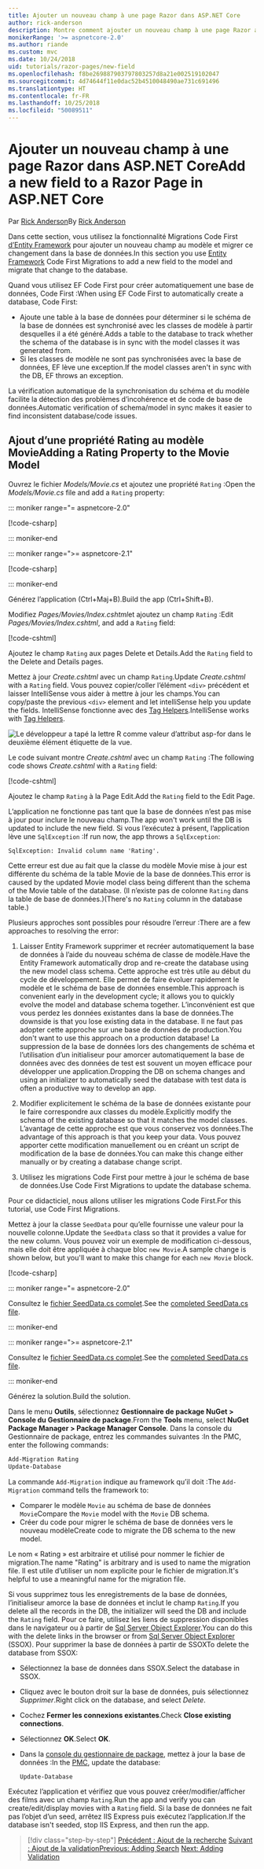 ```yaml
---
title: Ajouter un nouveau champ à une page Razor dans ASP.NET Core
author: rick-anderson
description: Montre comment ajouter un nouveau champ à une page Razor avec Entity Framework Core
monikerRange: '>= aspnetcore-2.0'
ms.author: riande
ms.custom: mvc
ms.date: 10/24/2018
uid: tutorials/razor-pages/new-field
ms.openlocfilehash: f8be269887903797803257d8a21e002519102047
ms.sourcegitcommit: 4d74644f11e0dac52b4510048490ae731c691496
ms.translationtype: HT
ms.contentlocale: fr-FR
ms.lasthandoff: 10/25/2018
ms.locfileid: "50089511"
---
```

# <a name="add-a-new-field-to-a-razor-page-in-aspnet-core"></a><span data-ttu-id="477bd-103">Ajouter un nouveau champ à une page Razor dans ASP.NET Core</span><span class="sxs-lookup"><span data-stu-id="477bd-103">Add a new field to a Razor Page in ASP.NET Core</span></span>

<span data-ttu-id="477bd-104">Par [Rick Anderson](https://twitter.com/RickAndMSFT)</span><span class="sxs-lookup"><span data-stu-id="477bd-104">By [Rick Anderson](https://twitter.com/RickAndMSFT)</span></span>

<span data-ttu-id="477bd-105">Dans cette section, vous utilisez la fonctionnalité Migrations Code First [d’Entity Framework](/ef/core/get-started/aspnetcore/new-db) pour ajouter un nouveau champ au modèle et migrer ce changement dans la base de données.</span><span class="sxs-lookup"><span data-stu-id="477bd-105">In this section you use [Entity Framework](/ef/core/get-started/aspnetcore/new-db) Code First Migrations to add a new field to the model and migrate that change to the database.</span></span>

<span data-ttu-id="477bd-106">Quand vous utilisez EF Code First pour créer automatiquement une base de données, Code First :</span><span class="sxs-lookup"><span data-stu-id="477bd-106">When using EF Code First to automatically create a database, Code First:</span></span>

* <span data-ttu-id="477bd-107">Ajoute une table à la base de données pour déterminer si le schéma de la base de données est synchronisé avec les classes de modèle à partir desquelles il a été généré.</span><span class="sxs-lookup"><span data-stu-id="477bd-107">Adds a table to the database to track whether the schema of the database is in sync with the model classes it was generated from.</span></span>
* <span data-ttu-id="477bd-108">Si les classes de modèle ne sont pas synchronisées avec la base de données, EF lève une exception.</span><span class="sxs-lookup"><span data-stu-id="477bd-108">If the model classes aren't in sync with the DB, EF throws an exception.</span></span> 

<span data-ttu-id="477bd-109">La vérification automatique de la synchronisation du schéma et du modèle facilite la détection des problèmes d’incohérence et de code de base de données.</span><span class="sxs-lookup"><span data-stu-id="477bd-109">Automatic verification of schema/model in sync makes it easier to find inconsistent database/code issues.</span></span>

## <a name="adding-a-rating-property-to-the-movie-model"></a><span data-ttu-id="477bd-110">Ajout d’une propriété Rating au modèle Movie</span><span class="sxs-lookup"><span data-stu-id="477bd-110">Adding a Rating Property to the Movie Model</span></span>

<span data-ttu-id="477bd-111">Ouvrez le fichier *Models/Movie.cs* et ajoutez une propriété `Rating` :</span><span class="sxs-lookup"><span data-stu-id="477bd-111">Open the *Models/Movie.cs* file and add a `Rating` property:</span></span>

::: moniker range="= aspnetcore-2.0"

[!code-csharp[](razor-pages-start/sample/RazorPagesMovie/Models/MovieDateRating.cs?highlight=11&range=7-18)]

::: moniker-end

::: moniker range=">= aspnetcore-2.1"

[!code-csharp[](razor-pages-start/sample/RazorPagesMovie21/Models/MovieDateRating.cs?highlight=13&name=snippet)]

::: moniker-end

<span data-ttu-id="477bd-112">Générez l’application (Ctrl+Maj+B).</span><span class="sxs-lookup"><span data-stu-id="477bd-112">Build the app (Ctrl+Shift+B).</span></span>

<span data-ttu-id="477bd-113">Modifiez *Pages/Movies/Index.cshtml*et ajoutez un champ `Rating` :</span><span class="sxs-lookup"><span data-stu-id="477bd-113">Edit *Pages/Movies/Index.cshtml*, and add a `Rating` field:</span></span>

[!code-cshtml[](razor-pages-start/sample/RazorPagesMovie/Pages/Movies/Index.cshtml?highlight=40-42,61-63)]

<span data-ttu-id="477bd-114">Ajoutez le champ `Rating` aux pages Delete et Details.</span><span class="sxs-lookup"><span data-stu-id="477bd-114">Add the `Rating` field to the Delete and Details pages.</span></span>

<span data-ttu-id="477bd-115">Mettez à jour *Create.cshtml* avec un champ `Rating`.</span><span class="sxs-lookup"><span data-stu-id="477bd-115">Update *Create.cshtml* with a `Rating` field.</span></span> <span data-ttu-id="477bd-116">Vous pouvez copier/coller l’élément `<div>` précédent et laisser IntelliSense vous aider à mettre à jour les champs.</span><span class="sxs-lookup"><span data-stu-id="477bd-116">You can copy/paste the previous `<div>` element and let intelliSense help you update the fields.</span></span> <span data-ttu-id="477bd-117">IntelliSense fonctionne avec des [Tag Helpers](xref:mvc/views/tag-helpers/intro).</span><span class="sxs-lookup"><span data-stu-id="477bd-117">IntelliSense works with [Tag Helpers](xref:mvc/views/tag-helpers/intro).</span></span>

![Le développeur a tapé la lettre R comme valeur d’attribut asp-for dans le deuxième élément étiquette de la vue.](new-field/_static/cr.png)

<span data-ttu-id="477bd-121">Le code suivant montre *Create.cshtml* avec un champ `Rating` :</span><span class="sxs-lookup"><span data-stu-id="477bd-121">The following code shows *Create.cshtml* with a `Rating` field:</span></span>

[!code-cshtml[](razor-pages-start/sample/RazorPagesMovie/Pages/Movies/Create.cshtml?highlight=36-40)]

<span data-ttu-id="477bd-122">Ajoutez le champ `Rating` à la Page Edit.</span><span class="sxs-lookup"><span data-stu-id="477bd-122">Add the `Rating` field to the Edit Page.</span></span>

<span data-ttu-id="477bd-123">L’application ne fonctionne pas tant que la base de données n’est pas mise à jour pour inclure le nouveau champ.</span><span class="sxs-lookup"><span data-stu-id="477bd-123">The app won't work until the DB is updated to include the new field.</span></span> <span data-ttu-id="477bd-124">Si vous l’exécutez à présent, l’application lève une `SqlException` :</span><span class="sxs-lookup"><span data-stu-id="477bd-124">If run now, the app throws a `SqlException`:</span></span>

```
SqlException: Invalid column name 'Rating'.
```

<span data-ttu-id="477bd-125">Cette erreur est due au fait que la classe du modèle Movie mise à jour est différente du schéma de la table Movie de la base de données.</span><span class="sxs-lookup"><span data-stu-id="477bd-125">This error is caused by the updated Movie model class being different than the schema of the Movie table of the database.</span></span> <span data-ttu-id="477bd-126">(Il n’existe pas de colonne `Rating` dans la table de base de données.)</span><span class="sxs-lookup"><span data-stu-id="477bd-126">(There's no `Rating` column in the database table.)</span></span>

<span data-ttu-id="477bd-127">Plusieurs approches sont possibles pour résoudre l’erreur :</span><span class="sxs-lookup"><span data-stu-id="477bd-127">There are a few approaches to resolving the error:</span></span>

1. <span data-ttu-id="477bd-128">Laisser Entity Framework supprimer et recréer automatiquement la base de données à l’aide du nouveau schéma de classe de modèle.</span><span class="sxs-lookup"><span data-stu-id="477bd-128">Have the Entity Framework automatically drop and re-create the database using  the new model class schema.</span></span> <span data-ttu-id="477bd-129">Cette approche est très utile au début du cycle de développement. Elle permet de faire évoluer rapidement le modèle et le schéma de base de données ensemble.</span><span class="sxs-lookup"><span data-stu-id="477bd-129">This approach is convenient early in the development cycle; it allows you to quickly evolve the model and database schema together.</span></span> <span data-ttu-id="477bd-130">L’inconvénient est que vous perdez les données existantes dans la base de données.</span><span class="sxs-lookup"><span data-stu-id="477bd-130">The downside is that you lose existing data in the database.</span></span> <span data-ttu-id="477bd-131">Il ne faut pas adopter cette approche sur une base de données de production.</span><span class="sxs-lookup"><span data-stu-id="477bd-131">You don't want to use this approach on a production database!</span></span> <span data-ttu-id="477bd-132">La suppression de la base de données lors des changements de schéma et l’utilisation d’un initialiseur pour amorcer automatiquement la base de données avec des données de test est souvent un moyen efficace pour développer une application.</span><span class="sxs-lookup"><span data-stu-id="477bd-132">Dropping the DB on schema changes and using an initializer to automatically seed the database with test data is often a productive way to develop an app.</span></span>

2. <span data-ttu-id="477bd-133">Modifier explicitement le schéma de la base de données existante pour le faire correspondre aux classes du modèle.</span><span class="sxs-lookup"><span data-stu-id="477bd-133">Explicitly modify the schema of the existing database so that it matches the model classes.</span></span> <span data-ttu-id="477bd-134">L’avantage de cette approche est que vous conservez vos données.</span><span class="sxs-lookup"><span data-stu-id="477bd-134">The advantage of this approach is that you keep your data.</span></span> <span data-ttu-id="477bd-135">Vous pouvez apporter cette modification manuellement ou en créant un script de modification de la base de données.</span><span class="sxs-lookup"><span data-stu-id="477bd-135">You can make this change either manually or by creating a database change script.</span></span>

3. <span data-ttu-id="477bd-136">Utilisez les migrations Code First pour mettre à jour le schéma de base de données.</span><span class="sxs-lookup"><span data-stu-id="477bd-136">Use Code First Migrations to update the database schema.</span></span>

<span data-ttu-id="477bd-137">Pour ce didacticiel, nous allons utiliser les migrations Code First.</span><span class="sxs-lookup"><span data-stu-id="477bd-137">For this tutorial, use Code First Migrations.</span></span>

<span data-ttu-id="477bd-138">Mettez à jour la classe `SeedData` pour qu’elle fournisse une valeur pour la nouvelle colonne.</span><span class="sxs-lookup"><span data-stu-id="477bd-138">Update the `SeedData` class so that it provides a value for the new column.</span></span> <span data-ttu-id="477bd-139">Vous pouvez voir un exemple de modification ci-dessous, mais elle doit être appliquée à chaque bloc `new Movie`.</span><span class="sxs-lookup"><span data-stu-id="477bd-139">A sample change is shown below, but you'll want to make this change for each `new Movie` block.</span></span>

[!code-csharp[](razor-pages-start/sample/RazorPagesMovie/Models/SeedDataRating.cs?name=snippet1&highlight=8)]

::: moniker range="= aspnetcore-2.0"

<span data-ttu-id="477bd-140">Consultez le [fichier SeedData.cs complet](https://github.com/aspnet/Docs/blob/master/aspnetcore/tutorials/razor-pages/razor-pages-start/sample/RazorPagesMovie/Models/SeedDataRating.cs).</span><span class="sxs-lookup"><span data-stu-id="477bd-140">See the [completed SeedData.cs file](https://github.com/aspnet/Docs/blob/master/aspnetcore/tutorials/razor-pages/razor-pages-start/sample/RazorPagesMovie/Models/SeedDataRating.cs).</span></span>

::: moniker-end

::: moniker range=">= aspnetcore-2.1"

<span data-ttu-id="477bd-141">Consultez le [fichier SeedData.cs complet](https://github.com/aspnet/Docs/blob/master/aspnetcore/tutorials/razor-pages/razor-pages-start/sample/RazorPagesMovie21/Models/SeedDataRating.cs).</span><span class="sxs-lookup"><span data-stu-id="477bd-141">See the [completed SeedData.cs file](https://github.com/aspnet/Docs/blob/master/aspnetcore/tutorials/razor-pages/razor-pages-start/sample/RazorPagesMovie21/Models/SeedDataRating.cs).</span></span>

::: moniker-end

<span data-ttu-id="477bd-142">Générez la solution.</span><span class="sxs-lookup"><span data-stu-id="477bd-142">Build the solution.</span></span>

<a name="pmc"></a>

<span data-ttu-id="477bd-143">Dans le menu **Outils**, sélectionnez **Gestionnaire de package NuGet > Console du Gestionnaire de package**.</span><span class="sxs-lookup"><span data-stu-id="477bd-143">From the **Tools** menu, select **NuGet Package Manager > Package Manager Console**.</span></span>
<span data-ttu-id="477bd-144">Dans la console du Gestionnaire de package, entrez les commandes suivantes :</span><span class="sxs-lookup"><span data-stu-id="477bd-144">In the PMC, enter the following commands:</span></span>

```powershell
Add-Migration Rating
Update-Database
```

<span data-ttu-id="477bd-145">La commande `Add-Migration` indique au framework qu’il doit :</span><span class="sxs-lookup"><span data-stu-id="477bd-145">The `Add-Migration` command tells the framework to:</span></span>

* <span data-ttu-id="477bd-146">Comparer le modèle `Movie` au schéma de base de données `Movie`</span><span class="sxs-lookup"><span data-stu-id="477bd-146">Compare the `Movie` model with the `Movie` DB schema.</span></span>
* <span data-ttu-id="477bd-147">Créer du code pour migrer le schéma de base de données vers le nouveau modèle</span><span class="sxs-lookup"><span data-stu-id="477bd-147">Create code to migrate the DB schema to the new model.</span></span>

<span data-ttu-id="477bd-148">Le nom « Rating » est arbitraire et utilisé pour nommer le fichier de migration.</span><span class="sxs-lookup"><span data-stu-id="477bd-148">The name "Rating" is arbitrary and is used to name the migration file.</span></span> <span data-ttu-id="477bd-149">Il est utile d’utiliser un nom explicite pour le fichier de migration.</span><span class="sxs-lookup"><span data-stu-id="477bd-149">It's helpful to use a meaningful name for the migration file.</span></span>

<a name="ssox"></a>

<span data-ttu-id="477bd-150">Si vous supprimez tous les enregistrements de la base de données, l’initialiseur amorce la base de données et inclut le champ `Rating`.</span><span class="sxs-lookup"><span data-stu-id="477bd-150">If you delete all the records in the DB, the initializer will seed the DB and include the `Rating` field.</span></span> <span data-ttu-id="477bd-151">Pour ce faire, utilisez les liens de suppression disponibles dans le navigateur ou à partir de [Sql Server Object Explorer](xref:tutorials/razor-pages/sql#ssox).</span><span class="sxs-lookup"><span data-stu-id="477bd-151">You can do this with the delete links in the browser or from [Sql Server Object Explorer](xref:tutorials/razor-pages/sql#ssox) (SSOX).</span></span> <span data-ttu-id="477bd-152">Pour supprimer la base de données à partir de SSOX</span><span class="sxs-lookup"><span data-stu-id="477bd-152">To delete the database from SSOX:</span></span>

* <span data-ttu-id="477bd-153">Sélectionnez la base de données dans SSOX.</span><span class="sxs-lookup"><span data-stu-id="477bd-153">Select the database in SSOX.</span></span>
* <span data-ttu-id="477bd-154">Cliquez avec le bouton droit sur la base de données, puis sélectionnez *Supprimer*.</span><span class="sxs-lookup"><span data-stu-id="477bd-154">Right click on the database, and select *Delete*.</span></span>
* <span data-ttu-id="477bd-155">Cochez **Fermer les connexions existantes**.</span><span class="sxs-lookup"><span data-stu-id="477bd-155">Check **Close existing connections**.</span></span>
* <span data-ttu-id="477bd-156">Sélectionnez **OK**.</span><span class="sxs-lookup"><span data-stu-id="477bd-156">Select **OK**.</span></span>
* <span data-ttu-id="477bd-157">Dans la [console du gestionnaire de package](xref:tutorials/razor-pages/new-field#pmc), mettez à jour la base de données :</span><span class="sxs-lookup"><span data-stu-id="477bd-157">In the [PMC](xref:tutorials/razor-pages/new-field#pmc), update the database:</span></span>

  ```powershell
  Update-Database
  ```

<span data-ttu-id="477bd-158">Exécutez l’application et vérifiez que vous pouvez créer/modifier/afficher des films avec un champ `Rating`.</span><span class="sxs-lookup"><span data-stu-id="477bd-158">Run the app and verify you can create/edit/display movies with a `Rating` field.</span></span> <span data-ttu-id="477bd-159">Si la base de données ne fait pas l’objet d’un seed, arrêtez IIS Express puis exécutez l’application.</span><span class="sxs-lookup"><span data-stu-id="477bd-159">If the database isn't seeded, stop IIS Express, and then run the app.</span></span>

> [!div class="step-by-step"]
> <span data-ttu-id="477bd-160">[Précédent : Ajout de la recherche](xref:tutorials/razor-pages/search)
> [Suivant : Ajout de la validation](xref:tutorials/razor-pages/validation)</span><span class="sxs-lookup"><span data-stu-id="477bd-160">[Previous: Adding Search](xref:tutorials/razor-pages/search)
[Next: Adding Validation](xref:tutorials/razor-pages/validation)</span></span>
